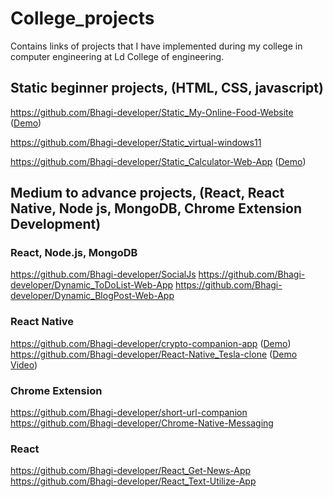 # College_projects
Contains links of projects that I have implemented during my college in computer engineering at Ld College of engineering.


## Static beginner projects, (HTML, CSS, javascript)
https://github.com/Bhagi-developer/Static_My-Online-Food-Website ([Demo](https://bhagi-developer.github.io/Static_My-Online-Food-Website/))

https://github.com/Bhagi-developer/Static_virtual-windows11

https://github.com/Bhagi-developer/Static_Calculator-Web-App ([Demo](https://bhagi-developer.github.io/Static_Calculator-Web-App/))


## Medium to advance projects, (React, React Native, Node js, MongoDB, Chrome Extension Development)   
  ### React, Node.js, MongoDB
https://github.com/Bhagi-developer/SocialJs
https://github.com/Bhagi-developer/Dynamic_ToDoList-Web-App
https://github.com/Bhagi-developer/Dynamic_BlogPost-Web-App
 ### React Native
https://github.com/Bhagi-developer/crypto-companion-app ([Demo](https://snack.expo.dev/@bhagi/main-project-crypto)) 
https://github.com/Bhagi-developer/React-Native_Tesla-clone ([Demo Video](https://youtu.be/moCpjloFO_g))
 ### Chrome Extension
https://github.com/Bhagi-developer/short-url-companion
https://github.com/Bhagi-developer/Chrome-Native-Messaging
 ### React 
https://github.com/Bhagi-developer/React_Get-News-App
https://github.com/Bhagi-developer/React_Text-Utilize-App
